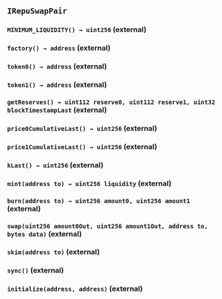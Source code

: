 ## `IRepuSwapPair`






### `MINIMUM_LIQUIDITY() → uint256` (external)





### `factory() → address` (external)





### `token0() → address` (external)





### `token1() → address` (external)





### `getReserves() → uint112 reserve0, uint112 reserve1, uint32 blockTimestampLast` (external)





### `price0CumulativeLast() → uint256` (external)





### `price1CumulativeLast() → uint256` (external)





### `kLast() → uint256` (external)





### `mint(address to) → uint256 liquidity` (external)





### `burn(address to) → uint256 amount0, uint256 amount1` (external)





### `swap(uint256 amount0Out, uint256 amount1Out, address to, bytes data)` (external)





### `skim(address to)` (external)





### `sync()` (external)





### `initialize(address, address)` (external)






